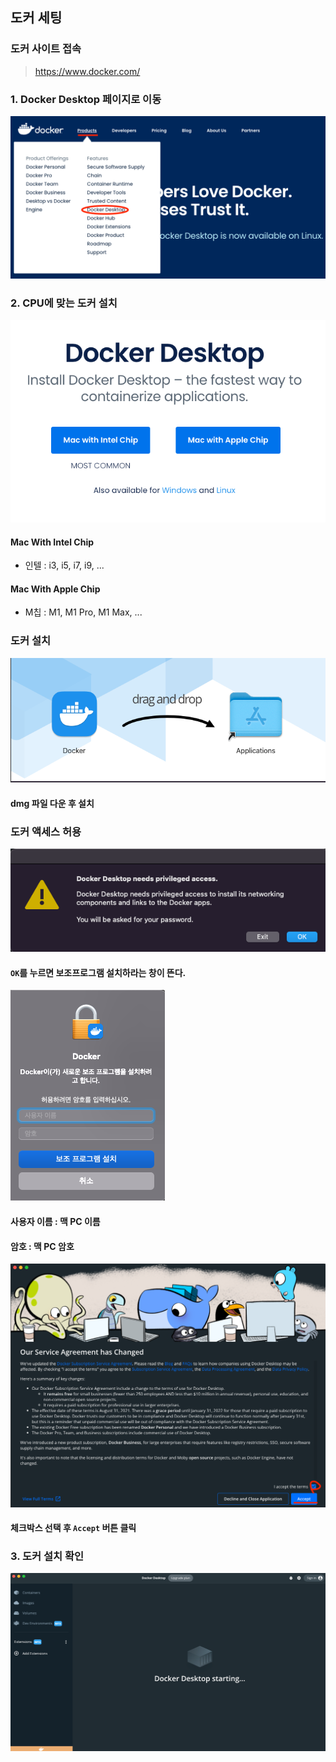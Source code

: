 ## 도커 세팅

### 도커 사이트 접속
> https://www.docker.com/

### 1. Docker Desktop 페이지로 이동
![Docker-Setting-1](./images/Docker-Setting-1.png)

### 2. CPU에 맞는 도커 설치
![Docker-Setting-2](./images/Docker-Setting-2.png)
#### Mac With Intel Chip
- 인텔 : i3, i5, i7, i9, ...
#### Mac With Apple Chip
- M칩 : M1, M1 Pro, M1 Max, ...

### 도커 설치
![Docker-Setting-3](./images/Docker-Setting-3.png)
#### dmg 파일 다운 후 설치

### 도커 액세스 허용
![Docker-Setting-4](./images/Docker-Setting-4.png)
#### ```OK```를 누르면 보조프로그램 설치하라는 창이 뜬다.
![Docker-Setting-4-1](./images/Docker-Setting-4-1.png)
#### 사용자 이름 : 맥 PC 이름
#### 암호 : 맥 PC 암호
![Docker-Setting-4-2](./images/Docker-Setting-4-2.png)
#### 체크박스 선택 후 ```Accept``` 버튼 클릭

### 3. 도커 설치 확인
![Docker-Setting-5](./images/Docker-Setting-5.png)